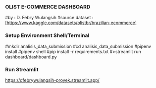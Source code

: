 ### OLIST E-COMMERCE DASHBOARD
#by : D. Febry Wulangsih
#source dataset : [https://www.kaggle.com/datasets/olistbr/brazilian-ecommerce]


### Setup Environment Shell/Terminal

#mkdir analisis_data_submission
#cd analisis_data_submission
#pipenv install
#pipenv shell
#pip install -r requirements.txt
#>streamlit run dashboard/dashboard.py


### Run Streamlit 
https://dfebrywulangsih-proyek.streamlit.app/
